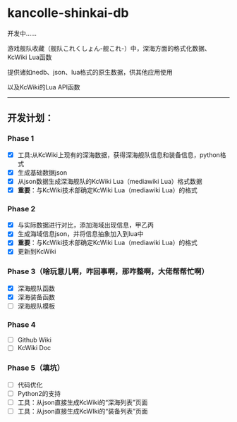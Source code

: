 # kancolle-shinkai-db

开发中……

游戏舰队收藏（舰队これくしょん-舰これ-）中，深海方面的格式化数据、KcWiki Lua函数

提供诸如nedb、json、lua格式的原生数据，供其他应用使用

以及KcWiki的Lua API函数

---

## 开发计划：

### Phase 1
- [x] 工具:从KcWiki上现有的深海数据，获得深海舰队信息和装备信息，python格式
- [x] 生成基础数据json
- [x] 从json数据生成深海舰队的KcWiki Lua（mediawiki Lua）格式数据
- [x] **重要**：与KcWiki技术部确定KcWiki Lua（mediawiki Lua）的格式

### Phase 2
- [x] 与实际数据进行对比，添加海域出现信息，甲乙丙
- [x] 生成海域信息json，并将信息抽象加入到lua中
- [x] **重要**：与KcWiki技术部确定KcWiki Lua（mediawiki Lua）的格式
- [x] 更新到KcWiki

### Phase 3（啥玩意儿啊，咋回事啊，那咋整啊，大佬帮帮忙啊）
- [x] 深海舰队函数
- [x] 深海装备函数
- [ ] 深海舰队模板

### Phase 4
- [ ] Github Wiki
- [ ] KcWiki Doc

### Phase 5（填坑）
- [ ] 代码优化
- [ ] Python2的支持
- [ ] 工具：从json直接生成KcWiki的“深海列表”页面
- [ ] 工具：从json直接生成KcWIki的“装备列表”页面
